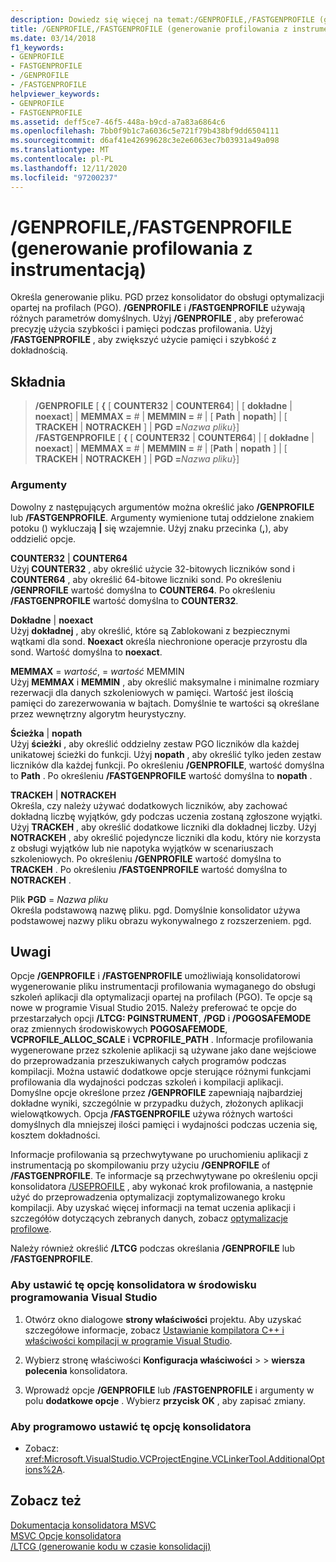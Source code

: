 ```yaml
---
description: Dowiedz się więcej na temat:/GENPROFILE,/FASTGENPROFILE (generowanie profilowania z instrumentacją)
title: /GENPROFILE,/FASTGENPROFILE (generowanie profilowania z instrumentacją)
ms.date: 03/14/2018
f1_keywords:
- GENPROFILE
- FASTGENPROFILE
- /GENPROFILE
- /FASTGENPROFILE
helpviewer_keywords:
- GENPROFILE
- FASTGENPROFILE
ms.assetid: deff5ce7-46f5-448a-b9cd-a7a83a6864c6
ms.openlocfilehash: 7bb0f9b1c7a6036c5e721f79b438bf9dd6504111
ms.sourcegitcommit: d6af41e42699628c3e2e6063ec7b03931a49a098
ms.translationtype: MT
ms.contentlocale: pl-PL
ms.lasthandoff: 12/11/2020
ms.locfileid: "97200237"
---
```

# <a name="genprofile-fastgenprofile-generate-profiling-instrumented-build"></a>/GENPROFILE,/FASTGENPROFILE (generowanie profilowania z instrumentacją)

Określa generowanie pliku. PGD przez konsolidator do obsługi optymalizacji opartej na profilach (PGO). **/GENPROFILE** i **/FASTGENPROFILE** używają różnych parametrów domyślnych. Użyj **/GENPROFILE** , aby preferować precyzję użycia szybkości i pamięci podczas profilowania. Użyj **/FASTGENPROFILE** , aby zwiększyć użycie pamięci i szybkość z dokładnością.

## <a name="syntax"></a>Składnia

> **/GENPROFILE** \[ **{** \[ **COUNTER32** \| **COUNTER64**] \| \[ **dokładne** \| **noexact**] \| **MEMMAX =** _#_ \| **MEMMIN =** _#_ \| \[ **Path** \| **nopath**] \| \[ **TRACKEH** \| **NOTRACKEH** ] \| **PGD =**_Nazwa pliku_}] \
> **/FASTGENPROFILE** \[ **{** \[ **COUNTER32** \| **COUNTER64**] \| \[ **dokładne** \| **noexact**] \| **MEMMAX =** _#_ \| **MEMMIN =** _#_ \| [**Path** \| **nopath** ] \| \[ **TRACKEH** \| **NOTRACKEH** ] \| **PGD =**_Nazwa pliku_}]

### <a name="arguments"></a>Argumenty

Dowolny z następujących argumentów można określić jako **/GENPROFILE** lub **/FASTGENPROFILE**. Argumenty wymienione tutaj oddzielone znakiem potoku () wykluczają **|** się wzajemnie. Użyj znaku przecinka (**,**), aby oddzielić opcje.

**COUNTER32** &#124; **COUNTER64**<br/>
Użyj **COUNTER32** , aby określić użycie 32-bitowych liczników sond i **COUNTER64** , aby określić 64-bitowe liczniki sond. Po określeniu **/GENPROFILE** wartość domyślna to **COUNTER64**. Po określeniu **/FASTGENPROFILE** wartość domyślna to **COUNTER32**.

**Dokładne** &#124; **noexact**<br/>
Użyj **dokładnej** , aby określić, które są Zablokowani z bezpiecznymi wątkami dla sond. **Noexact** określa niechronione operacje przyrostu dla sond. Wartość domyślna to **noexact**.

**MEMMAX** = *wartość*,  = *wartość* MEMMIN<br/>
Użyj **MEMMAX** i **MEMMIN** , aby określić maksymalne i minimalne rozmiary rezerwacji dla danych szkoleniowych w pamięci. Wartość jest ilością pamięci do zarezerwowania w bajtach. Domyślnie te wartości są określane przez wewnętrzny algorytm heurystyczny.

**Ścieżka**  &#124; **nopath** <br/>
Użyj **ścieżki**  , aby określić oddzielny zestaw PGO liczników dla każdej unikatowej ścieżki do funkcji. Użyj **nopath**  , aby określić tylko jeden zestaw liczników dla każdej funkcji. Po określeniu **/GENPROFILE**, wartość domyślna to **Path** . Po określeniu **/FASTGENPROFILE** wartość domyślna to **nopath** .

**TRACKEH**  &#124; **NOTRACKEH** <br/>
Określa, czy należy używać dodatkowych liczników, aby zachować dokładną liczbę wyjątków, gdy podczas uczenia zostaną zgłoszone wyjątki. Użyj **TRACKEH**  , aby określić dodatkowe liczniki dla dokładnej liczby. Użyj **NOTRACKEH**  , aby określić pojedyncze liczniki dla kodu, który nie korzysta z obsługi wyjątków lub nie napotyka wyjątków w scenariuszach szkoleniowych.  Po określeniu **/GENPROFILE** wartość domyślna to **TRACKEH** . Po określeniu **/FASTGENPROFILE** wartość domyślna to **NOTRACKEH** .

Plik **PGD** = *Nazwa pliku*<br/>
Określa podstawową nazwę pliku. pgd. Domyślnie konsolidator używa podstawowej nazwy pliku obrazu wykonywalnego z rozszerzeniem. pgd.

## <a name="remarks"></a>Uwagi

Opcje **/GENPROFILE** i **/FASTGENPROFILE** umożliwiają konsolidatorowi wygenerowanie pliku instrumentacji profilowania wymaganego do obsługi szkoleń aplikacji dla optymalizacji opartej na profilach (PGO). Te opcje są nowe w programie Visual Studio 2015. Należy preferować te opcje do przestarzałych opcji **/LTCG: PGINSTRUMENT**, **/PGD** i **/POGOSAFEMODE** oraz zmiennych środowiskowych **POGOSAFEMODE**, **VCPROFILE_ALLOC_SCALE** i **VCPROFILE_PATH** . Informacje profilowania wygenerowane przez szkolenie aplikacji są używane jako dane wejściowe do przeprowadzania przeszukiwanych całych programów podczas kompilacji. Można ustawić dodatkowe opcje sterujące różnymi funkcjami profilowania dla wydajności podczas szkoleń i kompilacji aplikacji. Domyślne opcje określone przez **/GENPROFILE** zapewniają najbardziej dokładne wyniki, szczególnie w przypadku dużych, złożonych aplikacji wielowątkowych. Opcja **/FASTGENPROFILE** używa różnych wartości domyślnych dla mniejszej ilości pamięci i wydajności podczas uczenia się, kosztem dokładności.

Informacje profilowania są przechwytywane po uruchomieniu aplikacji z instrumentacją po skompilowaniu przy użyciu **/GENPROFILE** of **/FASTGENPROFILE**. Te informacje są przechwytywane po określeniu opcji konsolidatora [/USEPROFILE](useprofile.md) , aby wykonać krok profilowania, a następnie użyć do przeprowadzenia optymalizacji zoptymalizowanego kroku kompilacji. Aby uzyskać więcej informacji na temat uczenia aplikacji i szczegółów dotyczących zebranych danych, zobacz [optymalizacje profilowe](../profile-guided-optimizations.md).

Należy również określić **/LTCG** podczas określania **/GENPROFILE** lub **/FASTGENPROFILE**.

### <a name="to-set-this-linker-option-in-the-visual-studio-development-environment"></a>Aby ustawić tę opcję konsolidatora w środowisku programowania Visual Studio

1. Otwórz okno dialogowe **strony właściwości** projektu. Aby uzyskać szczegółowe informacje, zobacz [Ustawianie kompilatora C++ i właściwości kompilacji w programie Visual Studio](../working-with-project-properties.md).

1. Wybierz stronę właściwości **Konfiguracja właściwości**  >    >  **wiersza polecenia** konsolidatora.

1. Wprowadź opcje **/GENPROFILE** lub **/FASTGENPROFILE** i argumenty w polu **dodatkowe opcje** . Wybierz **przycisk OK** , aby zapisać zmiany.

### <a name="to-set-this-linker-option-programmatically"></a>Aby programowo ustawić tę opcję konsolidatora

- Zobacz: <xref:Microsoft.VisualStudio.VCProjectEngine.VCLinkerTool.AdditionalOptions%2A>.

## <a name="see-also"></a>Zobacz też

[Dokumentacja konsolidatora MSVC](linking.md)<br/>
[MSVC Opcje konsolidatora](linker-options.md)<br/>
[/LTCG (generowanie kodu w czasie konsolidacji)](ltcg-link-time-code-generation.md)<br/>
